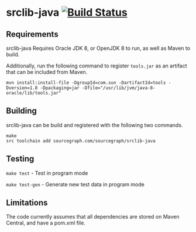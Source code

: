 # srclib-java [![Build Status](https://travis-ci.org/sourcegraph/srclib-java.png?branch=master)](https://travis-ci.org/sourcegraph/srclib-java)

## Requirements

srclib-java Requires Oracle JDK 8, or OpenJDK 8 to run, as well as Maven to build.

Additionally, run the following command to register `tools.jar` as an artifact
that can be included from Maven.
```
mvn install:install-file -DgroupId=com.sun -DartifactId=tools -Dversion=1.8 -Dpackaging=jar -Dfile="/usr/lib/jvm/java-8-oracle/lib/tools.jar"
```
## Building

srclib-java can be build and registered with the following two commands.
```
make
src toolchain add sourcegraph.com/sourcegraph/srclib-java
```

## Testing

`make test` - Test in program mode

`make test-gen` - Generate new test data in program mode

## Limitations

The code currently assumes that all dependencies are stored on Maven Central,
and have a pom.xml file.
